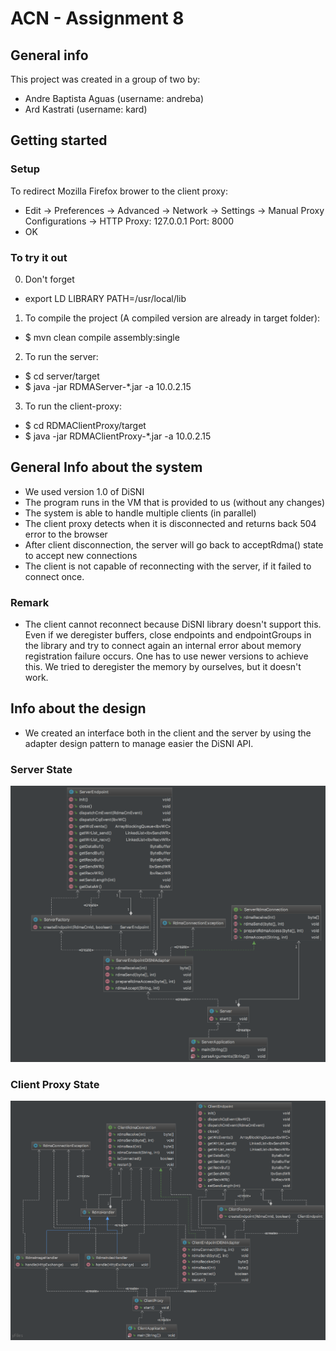 # ACN - Assignment 8

## General info

This project was created in a group of two by:

- Andre Baptista Aguas (username: andreba)
- Ard Kastrati (username: kard)

## Getting started

### Setup

To redirect Mozilla Firefox brower to the client proxy:

 - Edit -> Preferences -> Advanced -> Network -> Settings -> Manual Proxy Configurations ->
HTTP Proxy: 127.0.0.1
Port: 8000
 - OK
 
### To try it out

0. Don't forget

- export LD LIBRARY PATH=/usr/local/lib

1. To compile the project (A compiled version are already in target folder):

- $ mvn clean compile assembly:single

2. To run the server:

- $ cd server/target
- $ java -jar RDMAServer-*.jar -a 10.0.2.15

3. To run the client-proxy:

- $ cd RDMAClientProxy/target
- $ java -jar RDMAClientProxy-*.jar -a 10.0.2.15

 ## General Info about the system
 
 - We used version 1.0 of DiSNI
 - The program runs in the VM that is provided to us (without any changes)
 - The system is able to handle multiple clients (in parallel)
 - The client proxy detects when it is disconnected and returns back 504 error to the browser
 - After client disconnection, the server will go back to acceptRdma() state to accept new connections
 - The client is not capable of reconnecting with the server, if it failed to connect once.
 
 ### Remark
- The client cannot reconnect because DiSNI library doesn't support this. Even if we deregister buffers, close endpoints and endpointGroups in the library and try to connect again an internal error about memory registration failure occurs. One has to use newer versions to achieve this. We tried to deregister the memory by ourselves, but it doesn't work. 

## Info about the design
- We created an interface both in the client and the server by using the adapter design pattern to manage easier the DiSNI API. 
 
 ### Server State
 
 ![Status qup](RDMAServer/src/main/resources/server.png) 
 
 ### Client Proxy State
 
 ![Status qup](RDMAClientProxy/src/main/resources/clientproxy.png) 
 
 

